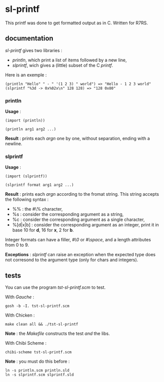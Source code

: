 sl-printf
=========

This printf was done to get formatted output as in C. Written for R7RS.

documentation
-------------

_sl-printf_ gives two libraries :
* _println_, which print a list of items followed by a new line,
* _slprintf_, wich gives a (little) subset of the C _printf_.

Here is an exemple :

	(println "Hello" " - " '(1 2 3) " world") => "Hello - 1 2 3 world"
	(slprintf "%3d -> 0x%02x\n" 128 128) => "128 0x80"

### println

__Usage__ :

	(import (println))

	(println arg1 arg2 ...)

__Result__ : prints each _argn_ one by one, without separation, ending with a newline.

### slprintf

__Usage__ :

	(import (slprintf))

	(slprintf format arg1 arg2 ...)

__Result__ : prints each _argn_ according to the fromat string. This string accepts the following syntax :

* %% : the \#\\% character,
* %s : consider the corresponding argument as a string,
* %c : consider the corresponding argument as a single character,
* %[d|x|b] : consider the corresponding argument as an integer, print it in base 10 for __d__, 16 for __x__, 2 for __b__.

Integer formats can have a filler, _\#\\0_ or _\#\\space_, and a length attributes from 0 to 9. 

__Exceptions__ : _slprintf_ can raise an exception when the expected type does not corresond to the argument type (only for chars and integers).

## tests

You can use the program _tst-sl-printf.scm_ to test.

With _Gauche_ :

	gosh -b -I. tst-sl-printf.scm

With Chicken :

	make clean all && ./tst-sl-printf

__Note__ : the _Makefile_ constructs the test _and_ the libs.

With Chibi Scheme :

	chibi-scheme tst-sl-printf.scm

__Note__ : you must do this before :

	ln -s println.scm println.sld
	ln -s slprintf.scm slprintf.sld

